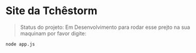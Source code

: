 # Site da Tchêstorm
> Status do projeto: Em Desenvolvimento
> para rodar esse prejto na sua maquinam por favor digite:
```
node app.js
```

